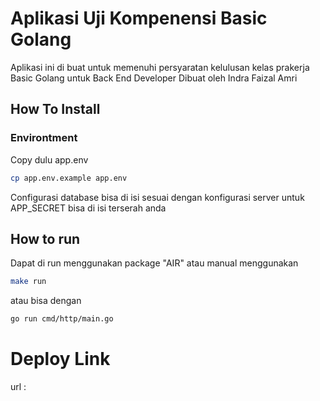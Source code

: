 # Aplikasi Uji Kompenensi Basic Golang

Aplikasi ini di buat untuk memenuhi persyaratan kelulusan kelas prakerja Basic Golang untuk Back End Developer
Dibuat oleh Indra Faizal Amri

## How To Install

### Environtment

Copy dulu app.env

```bash
cp app.env.example app.env
```

Configurasi database bisa di isi sesuai dengan konfigurasi server
untuk APP_SECRET bisa di isi terserah anda

## How to run

Dapat di run menggunakan package "AIR" atau manual menggunakan

```bash
make run
```

atau bisa dengan

```bash
go run cmd/http/main.go
```

# Deploy Link

url :
